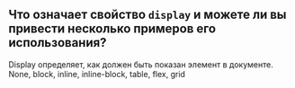 ## Что означает свойство `display` и можете ли вы привести несколько примеров его использования?

Display определяет, как должен быть показан элемент в документе.
None, block, inline, inline-block, table, flex, grid